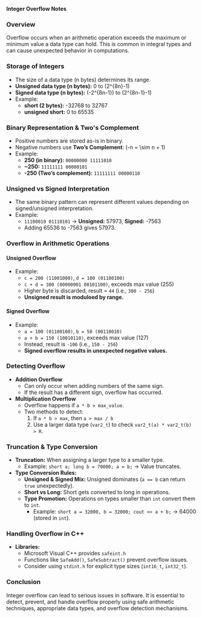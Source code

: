 **Integer Overflow Notes**

### **Overview**
Overflow occurs when an arithmetic operation exceeds the maximum or minimum value a data type can hold. This is common in integral types and can cause unexpected behavior in computations.

### **Storage of Integers**
- The size of a data type (n bytes) determines its range.
- **Unsigned data type (n bytes):** 0 to \(2^{8n}-1\)
- **Signed data type (n bytes):** \(-2^{8n-1}\) to \(2^{8n-1}-1\)
- Example:
  - **short (2 bytes):** -32768 to 32767
  - **unsigned short:** 0 to 65535

### **Binary Representation & Two's Complement**
- Positive numbers are stored as-is in binary.
- Negative numbers use **Two’s Complement**: \(-n = \sim n + 1\)
- Example:
  - **250 (in binary):** `00000000 11111010`
  - **~250:** `11111111 00000101`
  - **-250 (Two’s complement):** `11111111 00000110`

### **Unsigned vs Signed Interpretation**
- The same binary pattern can represent different values depending on signed/unsigned interpretation.
- Example:
  - `11100010 01110101` → **Unsigned:** 57973, **Signed:** -7563
  - Adding 65536 to -7563 gives 57973.

### **Overflow in Arithmetic Operations**
#### **Unsigned Overflow**
- Example:
  - `c = 200 (11001000)`, `d = 100 (01100100)`
  - `c + d = 300 (00000001 00101100)`, exceeds max value (255)
  - Higher byte is discarded, result = `44` (i.e., `300 - 256`)
  - **Unsigned result is moduloed by range.**

#### **Signed Overflow**
- Example:
  - `a = 100 (01100100)`, `b = 50 (00110010)`
  - `a + b = 150 (10010110)`, exceeds max value (127)
  - Instead, result is `-106` (i.e., `150 - 256`)
  - **Signed overflow results in unexpected negative values.**

### **Detecting Overflow**
- **Addition Overflow**
  - Can only occur when adding numbers of the same sign.
  - If the result has a different sign, overflow has occurred.
- **Multiplication Overflow**
  - Overflow happens if `a * b > max_value`.
  - Two methods to detect:
    1. If `a * b > max`, then `a > max / b`
    2. Use a larger data type (`var2_t`) to check `var2_t(a) * var2_t(b) > R`.

### **Truncation & Type Conversion**
- **Truncation:** When assigning a larger type to a smaller type.
  - Example: `short a; long b = 70000; a = b;` → Value truncates.
- **Type Conversion Rules:**
  - **Unsigned & Signed Mix:** Unsigned dominates (`a == b` can return `true` unexpectedly).
  - **Short vs Long:** Short gets converted to long in operations.
  - **Type Promotion:** Operations on types smaller than `int` convert them to `int`.
    - Example: `short a = 32000, b = 32000; cout << a + b;` → 64000 (stored in `int`).

### **Handling Overflow in C++**
- **Libraries:**
  - Microsoft Visual C++ provides `safeint.h`
  - Functions like `SafeAdd()`, `SafeSubtract()` prevent overflow issues.
  - Consider using `stdint.h` for explicit type sizes (`int16_t`, `int32_t`).

### **Conclusion**
Integer overflow can lead to serious issues in software. It is essential to detect, prevent, and handle overflow properly using safe arithmetic techniques, appropriate data types, and overflow detection mechanisms.
